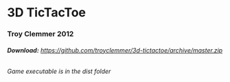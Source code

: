 # 3D TicTacToe
### Troy Clemmer 2012

###### **Download:** https://github.com/troyclemmer/3d-tictactoe/archive/master.zip
###### *Game executable is in the dist folder*
